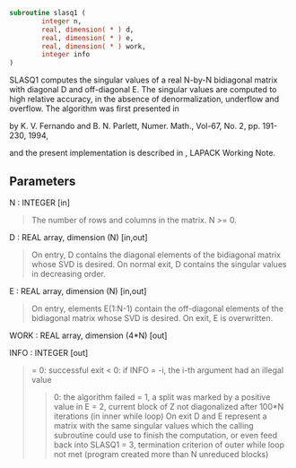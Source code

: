 ```fortran
subroutine slasq1 (
        integer n,
        real, dimension( * ) d,
        real, dimension( * ) e,
        real, dimension( * ) work,
        integer info
)
```

SLASQ1 computes the singular values of a real N-by-N bidiagonal
matrix with diagonal D and off-diagonal E. The singular values
are computed to high relative accuracy, in the absence of
denormalization, underflow and overflow. The algorithm was first
presented in

by K. V.
Fernando and B. N. Parlett, Numer. Math., Vol-67, No. 2, pp. 191-230,
1994,

and the present implementation is described in , LAPACK Working Note.

## Parameters
N : INTEGER [in]
> The number of rows and columns in the matrix. N >= 0.

D : REAL array, dimension (N) [in,out]
> On entry, D contains the diagonal elements of the
> bidiagonal matrix whose SVD is desired. On normal exit,
> D contains the singular values in decreasing order.

E : REAL array, dimension (N) [in,out]
> On entry, elements E(1:N-1) contain the off-diagonal elements
> of the bidiagonal matrix whose SVD is desired.
> On exit, E is overwritten.

WORK : REAL array, dimension (4\*N) [out]

INFO : INTEGER [out]
> = 0: successful exit
> < 0: if INFO = -i, the i-th argument had an illegal value
> > 0: the algorithm failed
> = 1, a split was marked by a positive value in E
> = 2, current block of Z not diagonalized after 100\*N
> iterations (in inner while loop)  On exit D and E
> represent a matrix with the same singular values
> which the calling subroutine could use to finish the
> computation, or even feed back into SLASQ1
> = 3, termination criterion of outer while loop not met
> (program created more than N unreduced blocks)
